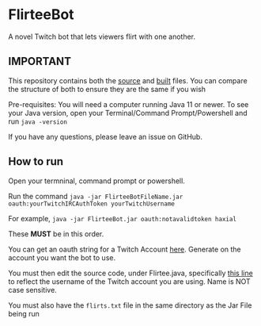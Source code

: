 # FlirteeBot

A novel Twitch bot that lets viewers flirt with one another.

## IMPORTANT
This repository contains both the [source](https://github.com/CodeHuset/FlirteeBot/tree/main/src/main/java) and [built](https://github.com/CodeHuset/FlirteeBot/tree/main/build/SNAPSHOT/Initial%20Build) files. You can compare the structure of both to ensure they are the same if you wish

Pre-requisites:
You will need a computer running Java 11 or newer. To see your Java version, open your Terminal/Command Prompt/Powershell and run `java -version`

If you have any questions, please leave an issue on GitHub.

## How to run

Open your termninal, command prompt or powershell.

Run the command `java -jar FlirteeBotFileName.jar oauth:yourTwitchIRCAuthToken yourTwitchUsername`

For example, `java -jar FlirteeBot.jar oauth:notavalidtoken haxial`

These **MUST** be in this order.

You can get an oauth string for a Twitch Account [here](https://twitchapps.com/tmi/). Generate on the account you want the bot to use.

You must then edit the source code, under Flirtee.java, specifically [this line](https://github.com/CodeHuset/FlirteeBot/blob/main/src/main/java/Flirtee.java#L19) to reflect the username of the Twitch account you are using. Name is NOT case sensitive.


You must also have the `flirts.txt` file in the same directory as the Jar File being run
